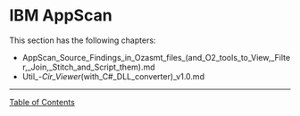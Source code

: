 # IBM AppScan

This section has the following chapters:

* AppScan_Source_Findings_in_Ozasmt_files_(and_O2_tools_to_View,_Filter,_Join,_Stitch_and_Script_them).md
* Util_-_Cir_Viewer_(with_C#_DLL_converter)_v1.0.md


- - - - 
[Table of Contents](../../Table_of_Contents.md) 